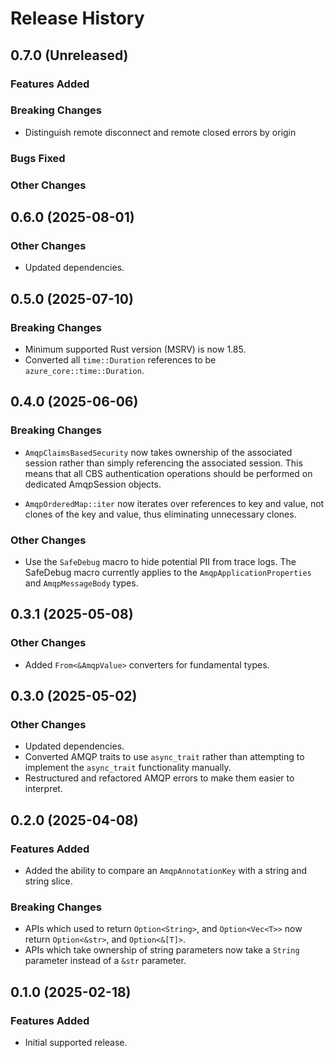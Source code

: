 # Release History

## 0.7.0 (Unreleased)

### Features Added

### Breaking Changes

- Distinguish remote disconnect and remote closed errors by origin

### Bugs Fixed

### Other Changes

## 0.6.0 (2025-08-01)

### Other Changes

- Updated dependencies.

## 0.5.0 (2025-07-10)

### Breaking Changes

- Minimum supported Rust version (MSRV) is now 1.85.
- Converted all `time::Duration` references to be `azure_core::time::Duration`.

## 0.4.0 (2025-06-06)

### Breaking Changes

- `AmqpClaimsBasedSecurity` now takes ownership of the associated session rather than simply referencing the associated session. This means that all CBS authentication operations should be performed on dedicated AmqpSession objects.

- `AmqpOrderedMap::iter` now iterates over references to key and value, not clones of the key and value, thus eliminating unnecessary clones.

### Other Changes

- Use the `SafeDebug` macro to hide potential PII from trace logs. The SafeDebug macro currently applies to the `AmqpApplicationProperties` and `AmqpMessageBody` types.

## 0.3.1 (2025-05-08)

### Other Changes

- Added `From<&AmqpValue>` converters for fundamental types.

## 0.3.0 (2025-05-02)

### Other Changes

- Updated dependencies.
- Converted AMQP traits to use `async_trait` rather than attempting to implement the `async_trait` functionality manually.
- Restructured and refactored AMQP errors to make them easier to interpret.

## 0.2.0 (2025-04-08)

### Features Added

- Added the ability to compare an `AmqpAnnotationKey` with a string and string slice.

### Breaking Changes

- APIs which used to return `Option<String>`, and `Option<Vec<T>>` now return `Option<&str>`, and `Option<&[T]>`.
- APIs which take ownership of string parameters now take a `String` parameter instead of a `&str` parameter.

## 0.1.0 (2025-02-18)

### Features Added

- Initial supported release.

